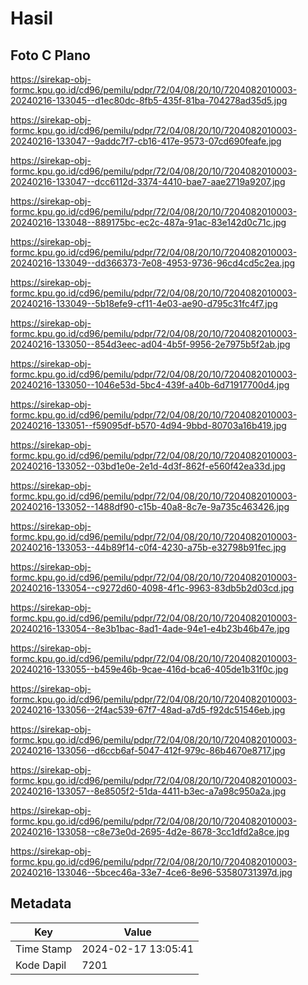 # Hasil

## Foto C Plano

https://sirekap-obj-formc.kpu.go.id/cd96/pemilu/pdpr/72/04/08/20/10/7204082010003-20240216-133045--d1ec80dc-8fb5-435f-81ba-704278ad35d5.jpg

https://sirekap-obj-formc.kpu.go.id/cd96/pemilu/pdpr/72/04/08/20/10/7204082010003-20240216-133047--9addc7f7-cb16-417e-9573-07cd690feafe.jpg

https://sirekap-obj-formc.kpu.go.id/cd96/pemilu/pdpr/72/04/08/20/10/7204082010003-20240216-133047--dcc6112d-3374-4410-bae7-aae2719a9207.jpg

https://sirekap-obj-formc.kpu.go.id/cd96/pemilu/pdpr/72/04/08/20/10/7204082010003-20240216-133048--889175bc-ec2c-487a-91ac-83e142d0c71c.jpg

https://sirekap-obj-formc.kpu.go.id/cd96/pemilu/pdpr/72/04/08/20/10/7204082010003-20240216-133049--dd366373-7e08-4953-9736-96cd4cd5c2ea.jpg

https://sirekap-obj-formc.kpu.go.id/cd96/pemilu/pdpr/72/04/08/20/10/7204082010003-20240216-133049--5b18efe9-cf11-4e03-ae90-d795c31fc4f7.jpg

https://sirekap-obj-formc.kpu.go.id/cd96/pemilu/pdpr/72/04/08/20/10/7204082010003-20240216-133050--854d3eec-ad04-4b5f-9956-2e7975b5f2ab.jpg

https://sirekap-obj-formc.kpu.go.id/cd96/pemilu/pdpr/72/04/08/20/10/7204082010003-20240216-133050--1046e53d-5bc4-439f-a40b-6d71917700d4.jpg

https://sirekap-obj-formc.kpu.go.id/cd96/pemilu/pdpr/72/04/08/20/10/7204082010003-20240216-133051--f59095df-b570-4d94-9bbd-80703a16b419.jpg

https://sirekap-obj-formc.kpu.go.id/cd96/pemilu/pdpr/72/04/08/20/10/7204082010003-20240216-133052--03bd1e0e-2e1d-4d3f-862f-e560f42ea33d.jpg

https://sirekap-obj-formc.kpu.go.id/cd96/pemilu/pdpr/72/04/08/20/10/7204082010003-20240216-133052--1488df90-c15b-40a8-8c7e-9a735c463426.jpg

https://sirekap-obj-formc.kpu.go.id/cd96/pemilu/pdpr/72/04/08/20/10/7204082010003-20240216-133053--44b89f14-c0f4-4230-a75b-e32798b91fec.jpg

https://sirekap-obj-formc.kpu.go.id/cd96/pemilu/pdpr/72/04/08/20/10/7204082010003-20240216-133054--c9272d60-4098-4f1c-9963-83db5b2d03cd.jpg

https://sirekap-obj-formc.kpu.go.id/cd96/pemilu/pdpr/72/04/08/20/10/7204082010003-20240216-133054--8e3b1bac-8ad1-4ade-94e1-e4b23b46b47e.jpg

https://sirekap-obj-formc.kpu.go.id/cd96/pemilu/pdpr/72/04/08/20/10/7204082010003-20240216-133055--b459e46b-9cae-416d-bca6-405de1b31f0c.jpg

https://sirekap-obj-formc.kpu.go.id/cd96/pemilu/pdpr/72/04/08/20/10/7204082010003-20240216-133056--2f4ac539-67f7-48ad-a7d5-f92dc51546eb.jpg

https://sirekap-obj-formc.kpu.go.id/cd96/pemilu/pdpr/72/04/08/20/10/7204082010003-20240216-133056--d6ccb6af-5047-412f-979c-86b4670e8717.jpg

https://sirekap-obj-formc.kpu.go.id/cd96/pemilu/pdpr/72/04/08/20/10/7204082010003-20240216-133057--8e8505f2-51da-4411-b3ec-a7a98c950a2a.jpg

https://sirekap-obj-formc.kpu.go.id/cd96/pemilu/pdpr/72/04/08/20/10/7204082010003-20240216-133058--c8e73e0d-2695-4d2e-8678-3cc1dfd2a8ce.jpg

https://sirekap-obj-formc.kpu.go.id/cd96/pemilu/pdpr/72/04/08/20/10/7204082010003-20240216-133046--5bcec46a-33e7-4ce6-8e96-53580731397d.jpg


## Metadata

| Key        | Value               |
| ---------- | ------------------- |
| Time Stamp | 2024-02-17 13:05:41 |
| Kode Dapil | 7201                |




